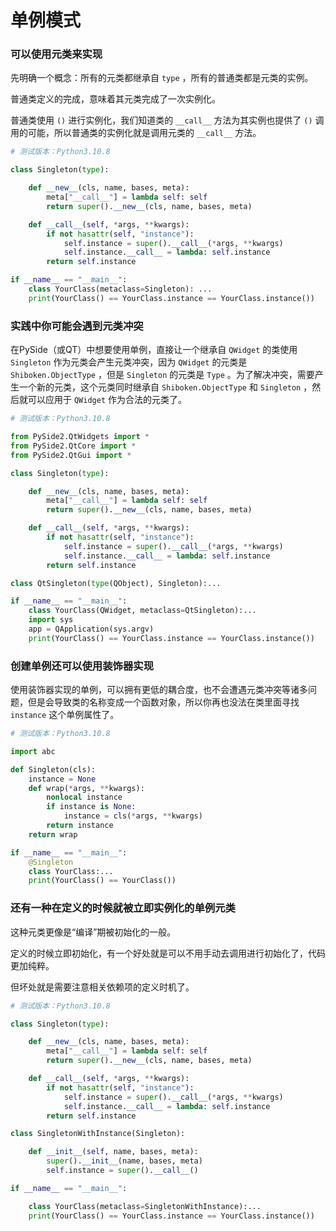 单例模式
================================================================================

### 可以使用元类来实现

先明确一个概念：所有的元类都继承自 `type` ，所有的普通类都是元类的实例。

普通类定义的完成，意味着其元类完成了一次实例化。

普通类使用 `()` 进行实例化，我们知道类的 `__call__` 方法为其实例也提供了 `()` 调用的可能，所以普通类的实例化就是调用元类的 `__call__` 方法。

```python
# 测试版本：Python3.10.8

class Singleton(type):

    def __new__(cls, name, bases, meta):
        meta["__call__"] = lambda self: self
        return super().__new__(cls, name, bases, meta)

    def __call__(self, *args, **kwargs):
        if not hasattr(self, "instance"):
            self.instance = super().__call__(*args, **kwargs)
            self.instance.__call__ = lambda: self.instance
        return self.instance

if __name__ == "__main__":
    class YourClass(metaclass=Singleton): ...
    print(YourClass() == YourClass.instance == YourClass.instance())
```

### 实践中你可能会遇到元类冲突

在PySide（或QT）中想要使用单例，直接让一个继承自 `QWidget` 的类使用 `Singleton` 作为元类会产生元类冲突，因为 `QWidget` 的元类是 `Shiboken.ObjectType` ，但是 `Singleton` 的元类是 `Type` 。为了解决冲突，需要产生一个新的元类，这个元类同时继承自 `Shiboken.ObjectType` 和 `Singleton` ，然后就可以应用于 `QWidget` 作为合法的元类了。

```python
# 测试版本：Python3.10.8

from PySide2.QtWidgets import *
from PySide2.QtCore import *
from PySide2.QtGui import *

class Singleton(type):

    def __new__(cls, name, bases, meta):
        meta["__call__"] = lambda self: self
        return super().__new__(cls, name, bases, meta)

    def __call__(self, *args, **kwargs):
        if not hasattr(self, "instance"):
            self.instance = super().__call__(*args, **kwargs)
            self.instance.__call__ = lambda: self.instance
        return self.instance

class QtSingleton(type(QObject), Singleton):...

if __name__ == "__main__":
    class YourClass(QWidget, metaclass=QtSingleton):...
    import sys
    app = QApplication(sys.argv)
    print(YourClass() == YourClass.instance == YourClass.instance())
```

### 创建单例还可以使用装饰器实现

使用装饰器实现的单例，可以拥有更低的耦合度，也不会遭遇元类冲突等诸多问题，但是会导致类的名称变成一个函数对象，所以你再也没法在类里面寻找 `instance` 这个单例属性了。

```python
# 测试版本：Python3.10.8

import abc

def Singleton(cls):
    instance = None
    def wrap(*args, **kwargs):
        nonlocal instance
        if instance is None:
            instance = cls(*args, **kwargs)
        return instance
    return wrap

if __name__ == "__main__":
    @Singleton
    class YourClass:...
    print(YourClass() == YourClass())
```

### 还有一种在定义的时候就被立即实例化的单例元类

这种元类更像是“编译”期被初始化的一般。

定义的时候立即初始化，有一个好处就是可以不用手动去调用进行初始化了，代码更加纯粹。

但坏处就是需要注意相关依赖项的定义时机了。

```python
# 测试版本：Python3.10.8

class Singleton(type):

    def __new__(cls, name, bases, meta):
        meta["__call__"] = lambda self: self
        return super().__new__(cls, name, bases, meta)

    def __call__(self, *args, **kwargs):
        if not hasattr(self, "instance"):
            self.instance = super().__call__(*args, **kwargs)
            self.instance.__call__ = lambda: self.instance
        return self.instance

class SingletonWithInstance(Singleton):

    def __init__(self, name, bases, meta):
        super().__init__(name, bases, meta)
        self.instance = super().__call__()

if __name__ == "__main__":

    class YourClass(metaclass=SingletonWithInstance):...
    print(YourClass() == YourClass.instance == YourClass.instance())
```
